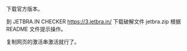 
下载官方版本。

到 JETBRA.IN CHECKER https://3.jetbra.in/ 下载破解文件 jetbra.zip 根据 README 文件提示操作。

复制网页的激活串激活就行了。



